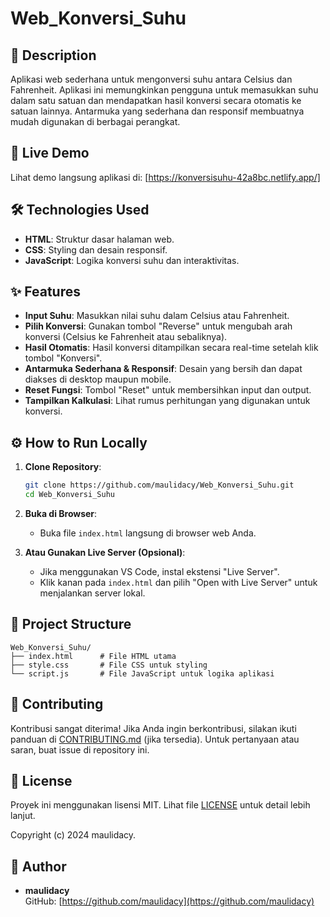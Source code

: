 # Web_Konversi_Suhu

## 📌 Description
Aplikasi web sederhana untuk mengonversi suhu antara Celsius dan Fahrenheit. Aplikasi ini memungkinkan pengguna untuk memasukkan suhu dalam satu satuan dan mendapatkan hasil konversi secara otomatis ke satuan lainnya. Antarmuka yang sederhana dan responsif membuatnya mudah digunakan di berbagai perangkat.

## 🔗 Live Demo
Lihat demo langsung aplikasi di: [https://konversisuhu-42a8bc.netlify.app/]
## 🛠️ Technologies Used
- **HTML**: Struktur dasar halaman web.
- **CSS**: Styling dan desain responsif.
- **JavaScript**: Logika konversi suhu dan interaktivitas.

## ✨ Features
- **Input Suhu**: Masukkan nilai suhu dalam Celsius atau Fahrenheit.
- **Pilih Konversi**: Gunakan tombol "Reverse" untuk mengubah arah konversi (Celsius ke Fahrenheit atau sebaliknya).
- **Hasil Otomatis**: Hasil konversi ditampilkan secara real-time setelah klik tombol "Konversi".
- **Antarmuka Sederhana & Responsif**: Desain yang bersih dan dapat diakses di desktop maupun mobile.
- **Reset Fungsi**: Tombol "Reset" untuk membersihkan input dan output.
- **Tampilkan Kalkulasi**: Lihat rumus perhitungan yang digunakan untuk konversi.

## ⚙️ How to Run Locally
1. **Clone Repository**:
   ```bash
   git clone https://github.com/maulidacy/Web_Konversi_Suhu.git
   cd Web_Konversi_Suhu
   ```

2. **Buka di Browser**:
   - Buka file `index.html` langsung di browser web Anda.

3. **Atau Gunakan Live Server (Opsional)**:
   - Jika menggunakan VS Code, instal ekstensi "Live Server".
   - Klik kanan pada `index.html` dan pilih "Open with Live Server" untuk menjalankan server lokal.

## 📂 Project Structure
```
Web_Konversi_Suhu/
├── index.html      # File HTML utama
├── style.css       # File CSS untuk styling
└── script.js       # File JavaScript untuk logika aplikasi
```

## 🤝 Contributing
Kontribusi sangat diterima! Jika Anda ingin berkontribusi, silakan ikuti panduan di [CONTRIBUTING.md](CONTRIBUTING.md) (jika tersedia). Untuk pertanyaan atau saran, buat issue di repository ini.

## 📜 License
Proyek ini menggunakan lisensi MIT. Lihat file [LICENSE](LICENSE) untuk detail lebih lanjut.

Copyright (c) 2024 maulidacy.

## 👤 Author
- **maulidacy**  
  GitHub: [https://github.com/maulidacy](https://github.com/maulidacy)
